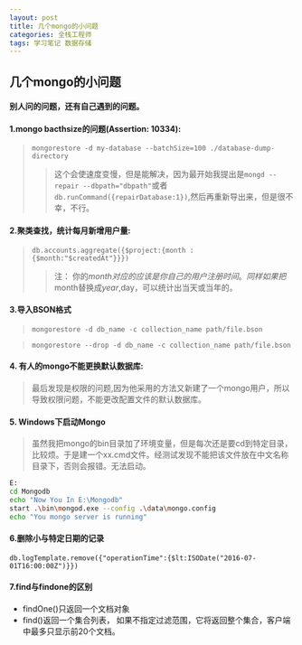 ```yaml
---
layout: post
title: 几个mongo的小问题
categories: 全栈工程师
tags: 学习笔记 数据存储
---
```

## 几个mongo的小问题
#### 别人问的问题，还有自己遇到的问题。

#### 1.mongo bacthsize的问题(Assertion: 10334):
>`mongorestore -d my-database --batchSize=100 ./database-dump-directory`
>>这个会使速度变慢，但是能解决，因为最开始我提出是`mongd --repair --dbpath="dbpath"`或者`db.runCommand({repairDatabase:1})`,然后再重新导出来，但是很不幸，不行。

#### 2.聚类查找，统计每月新增用户量:
> `db.accounts.aggregate({$project:{month : {$month:"$createdAt"}}})` 
>> 注： 你的$month对应的应该是你自己的用户注册时间。同样如果把$month替换成$year,$day，可以统计出当天或当年的。


#### 3.导入BSON格式
> `mongorestore -d db_name -c collection_name path/file.bson`

> `mongorestore --drop -d db_name -c collection_name path/file.bson`


#### 4. 有人的mongo不能更换默认数据库:
> 最后发现是权限的问题,因为他采用的方法又新建了一个mongo用户，所以导致权限问题，不能更改配置文件的默认数据库。

#### 5. Windows下启动Mongo
> 虽然我把mongo的bin目录加了环境变量，但是每次还是要cd到特定目录，比较烦。于是建一个xx.cmd文件。经测试发现不能把该文件放在中文名称目录下，否则会报错。无法启动。
> 
```bash 
E:
cd Mongodb
echo "Now You In E:\Mongodb"
start .\bin\mongod.exe --config .\data\mongo.config
echo "You mongo server is running"
```

#### 6.删除小与特定日期的记录
> 
`db.logTemplate.remove({"operationTime":{$lt:ISODate("2016-07-01T16:00:00Z")}})`

#### 7.find与findone的区别  
> 
* findOne()只返回一个文档对象
* find()返回一个集合列表， 如果不指定过滤范围，它将返回整个集合，客户端中最多只显示前20个文档。
